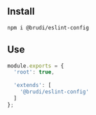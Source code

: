 ## Install

```sh
npm i @brudi/eslint-config
```


## Use

```js
module.exports = {
  'root': true,
  
  'extends': [
    '@brudi/eslint-config'
  ]
};
```
